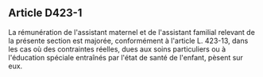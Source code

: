 ## Article D423-1

La rémunération de l'assistant maternel et de l'assistant familial relevant de la présente section est majorée,
conformément à l'article L. 423-13, dans les cas où des contraintes réelles, dues aux soins particuliers ou à
l'éducation spéciale entraînés par l'état de santé de l'enfant, pèsent sur eux.

